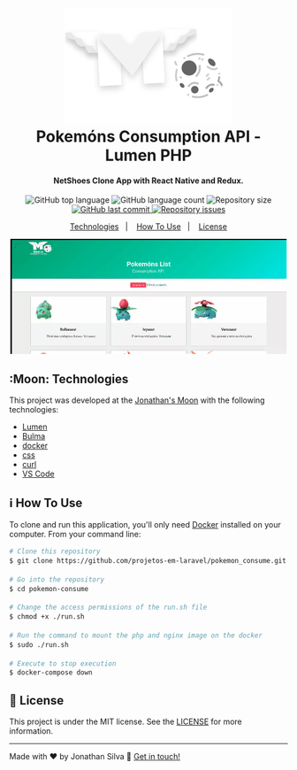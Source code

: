 
<h1 align="center">
    <img alt="Jonathan's" src="./public/assets/Moon@2x.png" />
    <br>
    Pokemóns Consumption API - Lumen PHP
</h1>

<h4 align="center">
  NetShoes Clone App with React Native and Redux.
</h4>
<p align="center">
  <img alt="GitHub top language" src="https://img.shields.io/github/languages/top/projetos-em-laravel/pokemon_consume.svg">

  <img alt="GitHub language count" src="https://img.shields.io/github/languages/count/projetos-em-laravel/pokemon_consume.svg">

  <img alt="Repository size" src="https://img.shields.io/github/repo-size/projetos-em-laravel/pokemon_consume.svg">
  <a href="https://github.com/projetos-em-laravel/pokemon_consume/commits/master">
    <img alt="GitHub last commit" src="https://img.shields.io/github/last-commit/lukemorales/rocketshoes-react-native.svg">
  </a>

  <a href="https://github.com/projetos-em-laravel/pokemon_consume/issues">
    <img alt="Repository issues" src="https://img.shields.io/github/issues/projetos-em-laravel/pokemon_consume.svg">
  </a>

<p align="center">
  <a href="#Moon-technologies">Technologies</a>&nbsp;&nbsp;&nbsp;|&nbsp;&nbsp;&nbsp;
  <a href="#information_source-how-to-use">How To Use</a>&nbsp;&nbsp;&nbsp;|&nbsp;&nbsp;&nbsp;
  <a href="#memo-license">License</a>
</p>

<p align="center">
  <img alt="Demo on Netlify" src="./public/assets/pokemon-consume.gif">
</p>

## :Moon: Technologies

This project was developed at the [Jonathan's Moon](#) with the following technologies:

-  [Lumen](https://lumen.laravel.com/)
-  [Bulma](https://bulma.io/)
-  [docker](https://www.docker.com/)
-  [css](https://developer.mozilla.org/pt-BR/docs/Web/CSS)
-  [curl](https://curl.haxx.se/)
-  [VS Code][vc]

## :information_source: How To Use

To clone and run this application, you'll only need [Docker](https://www.docker.com/) installed on your computer. From your command line:

```bash
# Clone this repository
$ git clone https://github.com/projetos-em-laravel/pokemon_consume.git

# Go into the repository
$ cd pokemon-consume

# Change the access permissions of the run.sh file
$ chmod +x ./run.sh

# Run the command to mount the php and nginx image on the docker
$ sudo ./run.sh

# Execute to stop execution
$ docker-compose down
```

## :memo: License
This project is under the MIT license. See the [LICENSE](https://github.com/lukemorales/rocketshoes-react-native/blob/master/LICENSE) for more information.

---

Made with ♥ by Jonathan Silva :wave: [Get in touch!](https://www.linkedin.com/in/jonathan-silva-gomes-53271a168/)

[vc]: https://code.visualstudio.com/
